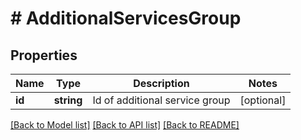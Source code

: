 # # AdditionalServicesGroup

## Properties

Name | Type | Description | Notes
------------ | ------------- | ------------- | -------------
**id** | **string** | Id of additional service group | [optional]

[[Back to Model list]](../../README.md#models) [[Back to API list]](../../README.md#endpoints) [[Back to README]](../../README.md)
